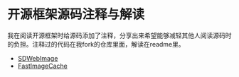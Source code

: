 # 开源框架源码注释与解读
我在阅读开源框架时给源码添加了注释，分享出来希望能够减轻其他人阅读源码时的负担。注释过的代码在我fork的仓库里面，解读在readme里。
* [SDWebImage](https://github.com/NazgulLee/SDWebImage)
* [FastImageCache](https://github.com/NazgulLee/FastImageCache)
